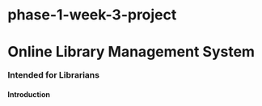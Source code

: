 # phase-1-week-3-project
<body>
    <h1>Online Library Management System</h1>
    <h3 style="display:inline;">Intended for Librarians</h3>
    <h4>Introduction</h4>

</body>